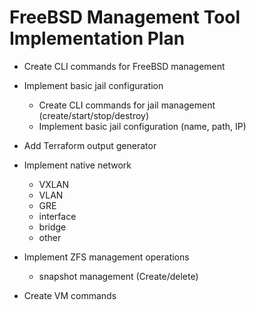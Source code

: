 # FreeBSD Management Tool Implementation Plan

- Create CLI commands for FreeBSD management

- Implement basic jail configuration
    - Create CLI commands for jail management (create/start/stop/destroy)
    - Implement basic jail configuration (name, path, IP)

- Add Terraform output generator

- Implement native network
    - VXLAN
    - VLAN
    - GRE
    - interface
    - bridge
    - other

- Implement ZFS management operations
    - snapshot management (Create/delete)

- Create VM commands